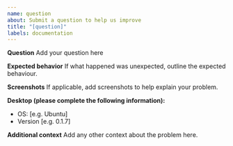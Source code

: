 ```yaml
---
name: question
about: Submit a question to help us improve
title: "[question]"
labels: documentation
---
```


**Question**
Add your question here

**Expected behavior**
If what happened was unexpected, outline the expected behaviour.

**Screenshots**
If applicable, add screenshots to help explain your problem.

**Desktop (please complete the following information):**

- OS: [e.g. Ubuntu]
- Version [e.g. 0.1.7]

**Additional context**
Add any other context about the problem here.
